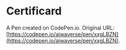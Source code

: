 # Certificard

A Pen created on CodePen.io. Original URL: [https://codepen.io/aiwaverse/pen/xxgLBZN](https://codepen.io/aiwaverse/pen/xxgLBZN).


